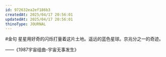 ```yaml
---
id: 972632ea2ef186b3
createdAt: 2025/04/17 20:56:01
updatedAt: 2025/04/17 20:56:01
thinoType: JOURNAL
---
```

#金句 星星用好奇的闪烁打量着这片土地。遥远的蓝色星球。京兆分之一的奇迹。

——《1987宇宙组曲-宇宙无事发生》